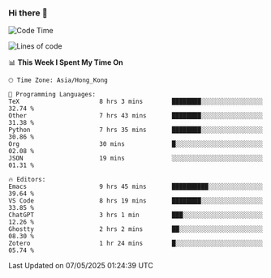 ### Hi there 👋

<!--
**nicehiro/nicehiro** is a ✨ _special_ ✨ repository because its `README.md` (this file) appears on your GitHub profile.

Here are some ideas to get you started:

- 🔭 I’m currently working on ...
- 🌱 I’m currently learning ...
- 👯 I’m looking to collaborate on ...
- 🤔 I’m looking for help with ...
- 💬 Ask me about ...
- 📫 How to reach me: ...
- 😄 Pronouns: ...
- ⚡ Fun fact: ...
-->

<!--START_SECTION:waka-->
![Code Time](http://img.shields.io/badge/Code%20Time-627%20hrs%2028%20mins-blue)

![Lines of code](https://img.shields.io/badge/From%20Hello%20World%20I%27ve%20Written-1.7%20million%20lines%20of%20code-blue)

📊 **This Week I Spent My Time On** 

```text
🕑︎ Time Zone: Asia/Hong_Kong

💬 Programming Languages: 
TeX                      8 hrs 3 mins        ████████░░░░░░░░░░░░░░░░░   32.74 % 
Other                    7 hrs 43 mins       ████████░░░░░░░░░░░░░░░░░   31.38 % 
Python                   7 hrs 35 mins       ████████░░░░░░░░░░░░░░░░░   30.86 % 
Org                      30 mins             █░░░░░░░░░░░░░░░░░░░░░░░░   02.08 % 
JSON                     19 mins             ░░░░░░░░░░░░░░░░░░░░░░░░░   01.31 % 

🔥 Editors: 
Emacs                    9 hrs 45 mins       ██████████░░░░░░░░░░░░░░░   39.64 % 
VS Code                  8 hrs 19 mins       ████████░░░░░░░░░░░░░░░░░   33.85 % 
ChatGPT                  3 hrs 1 min         ███░░░░░░░░░░░░░░░░░░░░░░   12.26 % 
Ghostty                  2 hrs 2 mins        ██░░░░░░░░░░░░░░░░░░░░░░░   08.30 % 
Zotero                   1 hr 24 mins        █░░░░░░░░░░░░░░░░░░░░░░░░   05.74 % 
```


 Last Updated on 07/05/2025 01:24:39 UTC
<!--END_SECTION:waka-->
